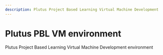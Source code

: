 ```yaml
---
description: Plutus Project Based Learning Virtual Machine Development environment
---
```


# Plutus PBL VM environment

Plutus Project Based Learning Virtual Machine Development environment
